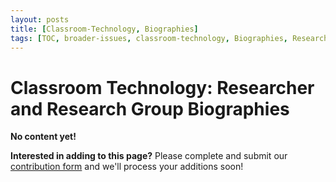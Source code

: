 ```yaml
---
layout: posts
title: [Classroom-Technology, Biographies]
tags: [TOC, broader-issues, classroom-technology, Biographies, Research-Groups]
---
```


# Classroom Technology: Researcher and Research Group Biographies

__No content yet!__

__Interested in adding to this page?__ Please complete and submit our [contribution form](https://docs.google.com/forms/d/19Z8PwYZ-JQn_EIds5M3YfwgVGKJdTadeknPt770c8RU/viewform?usp=send_form) and we'll process your additions soon!